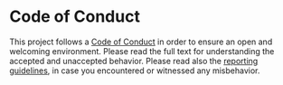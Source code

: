 # Code of Conduct

This project follows a [Code of Conduct][code_of_conduct] in order to ensure an open and welcoming environment.
Please read the full text for understanding the accepted and unaccepted behavior.
Please read also the [reporting guidelines][guidelines], in case you encountered or witnessed any misbehavior.

[code_of_conduct]: https://google.com
[guidelines]: https://google.com